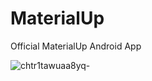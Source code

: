 # MaterialUp
Official MaterialUp Android App

![chtr1tawuaa8yq-](https://cloud.githubusercontent.com/assets/1415847/8451538/4a9dcf8a-1fe4-11e5-9076-5c6c14b1ceb6.png)
